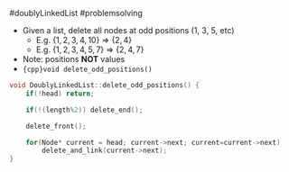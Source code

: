 #doublyLinkedList #problemsolving 

- Given a list, delete all nodes at odd positions (1, 3, 5, etc)
	- E.g. $\{1, 2, 3, 4, 10\}$ ⇒ $\{2, 4\}$
	- E.g. $\{1, 2, 3, 4, 5, 7\}$ ⇒ $\{2, 4, 7\}$
- Note: positions **NOT** values
- `{cpp}void delete_odd_positions()`

```cpp title:solution folded:true
void DoublyLinkedList::delete_odd_positions() {
	if(!head) return;

	if(!(length%2)) delete_end();

	delete_front();

	for(Node* current = head; current->next; current=current->next)
		delete_and_link(current->next);
}
```